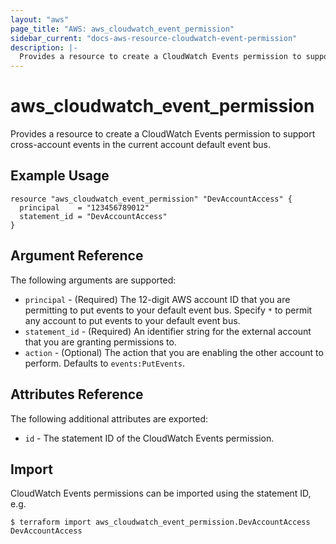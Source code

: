 ```yaml
---
layout: "aws"
page_title: "AWS: aws_cloudwatch_event_permission"
sidebar_current: "docs-aws-resource-cloudwatch-event-permission"
description: |-
  Provides a resource to create a CloudWatch Events permission to support cross-account events in the current account default event bus.
---
```


# aws_cloudwatch_event_permission

Provides a resource to create a CloudWatch Events permission to support cross-account events in the current account default event bus.

## Example Usage

```hcl
resource "aws_cloudwatch_event_permission" "DevAccountAccess" {
  principal    = "123456789012"
  statement_id = "DevAccountAccess"
}
```

## Argument Reference

The following arguments are supported:

* `principal` - (Required) The 12-digit AWS account ID that you are permitting to put events to your default event bus. Specify `*` to permit any account to put events to your default event bus.
* `statement_id` - (Required) An identifier string for the external account that you are granting permissions to.
* `action` - (Optional) The action that you are enabling the other account to perform. Defaults to `events:PutEvents`.

## Attributes Reference

The following additional attributes are exported:

* `id` - The statement ID of the CloudWatch Events permission.

## Import

CloudWatch Events permissions can be imported using the statement ID, e.g.

```shell
$ terraform import aws_cloudwatch_event_permission.DevAccountAccess DevAccountAccess
```
